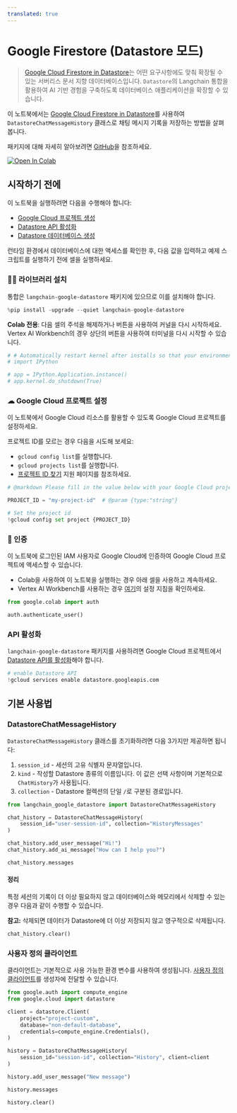 ```yaml
---
translated: true
---
```


# Google Firestore (Datastore 모드)

> [Google Cloud Firestore in Datastore](https://cloud.google.com/datastore)는 어떤 요구사항에도 맞춰 확장될 수 있는 서버리스 문서 지향 데이터베이스입니다. `Datastore`의 Langchain 통합을 활용하여 AI 기반 경험을 구축하도록 데이터베이스 애플리케이션을 확장할 수 있습니다.

이 노트북에서는 [Google Cloud Firestore in Datastore](https://cloud.google.com/datastore)를 사용하여 `DatastoreChatMessageHistory` 클래스로 채팅 메시지 기록을 저장하는 방법을 살펴봅니다.

패키지에 대해 자세히 알아보려면 [GitHub](https://github.com/googleapis/langchain-google-datastore-python/)을 참조하세요.

[![Open In Colab](https://colab.research.google.com/assets/colab-badge.svg)](https://colab.research.google.com/github/googleapis/langchain-google-datastore-python/blob/main/docs/chat_message_history.ipynb)

## 시작하기 전에

이 노트북을 실행하려면 다음을 수행해야 합니다:

* [Google Cloud 프로젝트 생성](https://developers.google.com/workspace/guides/create-project)
* [Datastore API 활성화](https://console.cloud.google.com/flows/enableapi?apiid=datastore.googleapis.com)
* [Datastore 데이터베이스 생성](https://cloud.google.com/datastore/docs/manage-databases)

런타임 환경에서 데이터베이스에 대한 액세스를 확인한 후, 다음 값을 입력하고 예제 스크립트를 실행하기 전에 셀을 실행하세요.

### 🦜🔗 라이브러리 설치

통합은 `langchain-google-datastore` 패키지에 있으므로 이를 설치해야 합니다.

```python
%pip install -upgrade --quiet langchain-google-datastore
```

**Colab 전용**: 다음 셀의 주석을 해제하거나 버튼을 사용하여 커널을 다시 시작하세요. Vertex AI Workbench의 경우 상단의 버튼을 사용하여 터미널을 다시 시작할 수 있습니다.

```python
# # Automatically restart kernel after installs so that your environment can access the new packages
# import IPython

# app = IPython.Application.instance()
# app.kernel.do_shutdown(True)
```

### ☁ Google Cloud 프로젝트 설정

이 노트북에서 Google Cloud 리소스를 활용할 수 있도록 Google Cloud 프로젝트를 설정하세요.

프로젝트 ID를 모르는 경우 다음을 시도해 보세요:

* `gcloud config list`를 실행합니다.
* `gcloud projects list`를 실행합니다.
* [프로젝트 ID 찾기](https://support.google.com/googleapi/answer/7014113) 지원 페이지를 참조하세요.

```python
# @markdown Please fill in the value below with your Google Cloud project ID and then run the cell.

PROJECT_ID = "my-project-id"  # @param {type:"string"}

# Set the project id
!gcloud config set project {PROJECT_ID}
```

### 🔐 인증

이 노트북에 로그인된 IAM 사용자로 Google Cloud에 인증하여 Google Cloud 프로젝트에 액세스할 수 있습니다.

- Colab을 사용하여 이 노트북을 실행하는 경우 아래 셀을 사용하고 계속하세요.
- Vertex AI Workbench를 사용하는 경우 [여기](https://github.com/GoogleCloudPlatform/generative-ai/tree/main/setup-env)의 설정 지침을 확인하세요.

```python
from google.colab import auth

auth.authenticate_user()
```

### API 활성화

`langchain-google-datastore` 패키지를 사용하려면 Google Cloud 프로젝트에서 [Datastore API를 활성화](https://console.cloud.google.com/flows/enableapi?apiid=datastore.googleapis.com)해야 합니다.

```python
# enable Datastore API
!gcloud services enable datastore.googleapis.com
```

## 기본 사용법

### DatastoreChatMessageHistory

`DatastoreChatMessageHistory` 클래스를 초기화하려면 다음 3가지만 제공하면 됩니다:

1. `session_id` - 세션의 고유 식별자 문자열입니다.
1. `kind` - 작성할 Datastore 종류의 이름입니다. 이 값은 선택 사항이며 기본적으로 `ChatHistory`가 사용됩니다.
1. `collection` - Datastore 컬렉션의 단일 `/`로 구분된 경로입니다.

```python
from langchain_google_datastore import DatastoreChatMessageHistory

chat_history = DatastoreChatMessageHistory(
    session_id="user-session-id", collection="HistoryMessages"
)

chat_history.add_user_message("Hi!")
chat_history.add_ai_message("How can I help you?")
```

```python
chat_history.messages
```

#### 정리

특정 세션의 기록이 더 이상 필요하지 않고 데이터베이스와 메모리에서 삭제할 수 있는 경우 다음과 같이 수행할 수 있습니다.

**참고:** 삭제되면 데이터가 Datastore에 더 이상 저장되지 않고 영구적으로 삭제됩니다.

```python
chat_history.clear()
```

### 사용자 정의 클라이언트

클라이언트는 기본적으로 사용 가능한 환경 변수를 사용하여 생성됩니다. [사용자 정의 클라이언트](https://cloud.google.com/python/docs/reference/datastore/latest/client)를 생성자에 전달할 수 있습니다.

```python
from google.auth import compute_engine
from google.cloud import datastore

client = datastore.Client(
    project="project-custom",
    database="non-default-database",
    credentials=compute_engine.Credentials(),
)

history = DatastoreChatMessageHistory(
    session_id="session-id", collection="History", client=client
)

history.add_user_message("New message")

history.messages

history.clear()
```
